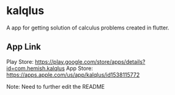 # kalqlus
 A app for getting solution of calculus problems created in flutter.

## App Link
Play Store: https://play.google.com/store/apps/details?id=com.hemish.kalqlus
App Store: https://apps.apple.com/us/app/kalqlus/id1538115772

Note: Need to further edit the README
